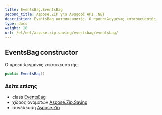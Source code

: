 ```yaml
---
title: EventsBag.EventsBag
second_title: Aspose.ZIP για Αναφορά API .NET
description: EventsBag κατασκευαστής. Ο προεπιλεγμένος κατασκευαστής.
type: docs
weight: 10
url: /el/net/aspose.zip.saving/eventsbag/eventsbag/
---
```

## EventsBag constructor

Ο προεπιλεγμένος κατασκευαστής.

```csharp
public EventsBag()
```

### Δείτε επίσης

* class [EventsBag](../)
* χώρος ονομάτων [Aspose.Zip.Saving](../../eventsbag/)
* συνέλευση [Aspose.Zip](../../../)


